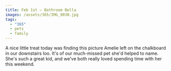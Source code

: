 ```yaml
---
title: Feb 1st — Bathroom Bella
images: /assets/365/IMG_9030.jpg
tags:
  - "365"
  - pets
  - family
---
```

A nice little treat today was finding this picture Amelie left on the chalkboard in our downstairs loo. It's of our much-missed pet she'd helped to name. She's such a great kid, and we've both really loved spending time with her this weekend. 